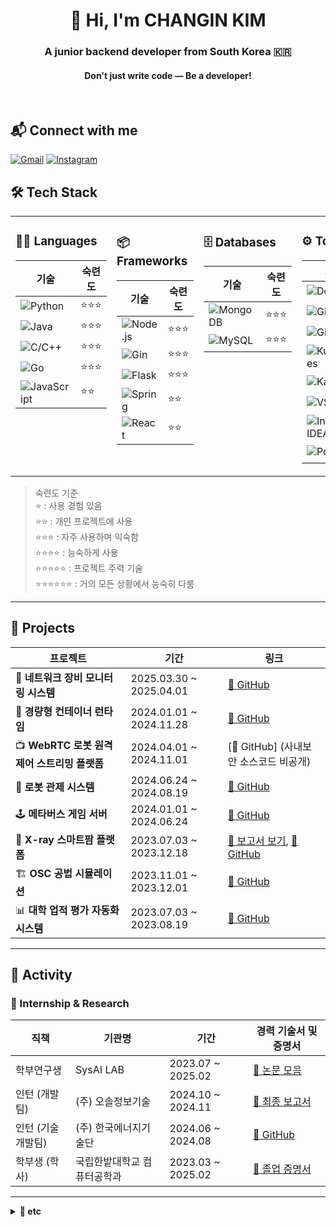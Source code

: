 <h1 align="center">👋 Hi, I'm CHANGIN KIM</h1>
<h3 align="center">A junior backend developer from South Korea 🇰🇷</h3>
<h4 align="center">Don't just write code — Be a developer!</h4>

<br/>


## 📬 Connect with me
[![Gmail](https://img.shields.io/badge/Gmail-d14836?style=for-the-badge&logo=Gmail&logoColor=white)](mailto:rosci671233@gmail.com)
[![Instagram](https://img.shields.io/badge/Instagram-E4405F?style=for-the-badge&logo=instagram&logoColor=white)](https://instagram.com/x_xvwx)



## 🛠 Tech Stack
<table>
<tr>
<td valign="top">

### 🧑‍💻 Languages

| 기술 | 숙련도 |
|------|--------|
| ![Python](https://img.shields.io/badge/Python-3776AB?style=flat-square&logo=python&logoColor=white) | ⭐⭐⭐ |
| ![Java](https://img.shields.io/badge/Java-007396?style=flat-square&logo=openjdk&logoColor=white) | ⭐⭐⭐ |
| ![C/C++](https://img.shields.io/badge/C%2FC++-00599C?style=flat-square&logo=cplusplus&logoColor=white) | ⭐⭐⭐ |
| ![Go](https://img.shields.io/badge/Go-00ADD8?style=flat-square&logo=go&logoColor=white) | ⭐⭐⭐ |
| ![JavaScript](https://img.shields.io/badge/JavaScript-F7DF1E?style=flat-square&logo=javascript&logoColor=black) | ⭐⭐ |

</td>
<td valign="top">

### 📦 Frameworks

| 기술 | 숙련도 |
|------|--------|
| ![Node.js](https://img.shields.io/badge/Node.js-339933?style=flat-square&logo=nodedotjs&logoColor=white) | ⭐⭐⭐ |
| ![Gin](https://img.shields.io/badge/Gin-00B386?style=flat-square&logo=go&logoColor=white) | ⭐⭐⭐ |
| ![Flask](https://img.shields.io/badge/Flask-000000?style=flat-square&logo=flask&logoColor=white) | ⭐⭐⭐ |
| ![Spring](https://img.shields.io/badge/Spring-6DB33F?style=flat-square&logo=spring&logoColor=white) | ⭐⭐ |
| ![React](https://img.shields.io/badge/React-61DAFB?style=flat-square&logo=react&logoColor=black) | ⭐⭐ |

</td>
<td valign="top">

### 🗄️ Databases

| 기술 | 숙련도 |
|------|--------|
| ![MongoDB](https://img.shields.io/badge/MongoDB-47A248?style=flat-square&logo=mongodb&logoColor=white) | ⭐⭐⭐ |
| ![MySQL](https://img.shields.io/badge/MySQL-4479A1?style=flat-square&logo=mysql&logoColor=white) | ⭐⭐⭐ |

</td>
<td valign="top">

### ⚙️ Tools / DevOps

| 기술 | 숙련도 |
|------|--------|
| ![Docker](https://img.shields.io/badge/Docker-2496ED?style=flat-square&logo=docker&logoColor=white) | ⭐⭐⭐ |
| ![Git](https://img.shields.io/badge/Git-F05032?style=flat-square&logo=git&logoColor=white)  | ⭐⭐⭐ |
![GitHub](https://img.shields.io/badge/GitHub-181717?style=flat-square&logo=github&logoColor=white) | ⭐⭐⭐ |
| ![Kubernetes](https://img.shields.io/badge/Kubernetes-326CE5?style=flat-square&logo=kubernetes&logoColor=white) | ⭐⭐ |
| ![Kafka](https://img.shields.io/badge/Kafka-231F20?style=flat-square&logo=apachekafka&logoColor=white) | ⭐ |
| ![VSCode](https://img.shields.io/badge/VSCode-007ACC?style=flat-square&logo=visualstudiocode&logoColor=white)  | ⭐⭐⭐⭐ |
![IntelliJ IDEA](https://img.shields.io/badge/IntelliJ-000000?style=flat-square&logo=intellijidea&logoColor=white)  | ⭐⭐⭐ |
![Postman](https://img.shields.io/badge/Postman-FF6C37?style=flat-square&logo=postman&logoColor=white) | ⭐⭐⭐⭐ |

</td>
</tr>
</table>

> 숙련도 기준  
> ⭐ : 사용 경험 있음  
> ⭐⭐ : 개인 프로젝트에 사용  
> ⭐⭐⭐ : 자주 사용하며 익숙함  
> ⭐⭐⭐⭐ : 능숙하게 사용  
> ⭐⭐⭐⭐⭐ : 프로젝트 주력 기술  
> ⭐⭐⭐⭐⭐⭐ : 거의 모든 상황에서 능숙히 다룸

---

## 🚀 Projects

| 프로젝트 | 기간 | 링크 |
|----------|------|------|
| 📡 **네트워크 장비 모니터링 시스템** | 2025.03.30 ~ 2025.04.01 | [🔗 GitHub](https://github.com/ci671233/Network_Device_Monitoring_System) |
| 🧱 **경량형 컨테이너 런타임** | 2024.01.01 ~ 2024.11.28 | [🔗 GitHub](https://github.com/HBNU-SWUNIV/come-capstone24-akdong_developer) |
| 📺 **WebRTC 로봇 원격 제어 스트리밍 플랫폼** | 2024.04.01 ~ 2024.11.01 | [🔗 GitHub] (사내보안 소스코드 비공개) |
| 🤖 **로봇 관제 시스템** | 2024.06.24 ~ 2024.08.19 | [🔗 GitHub](https://github.com/ci671233/FMS-AGV-AMR) |
| 🕹️ **메타버스 게임 서버** | 2024.01.01 ~ 2024.06.24 | [🔗 GitHub](https://github.com/ci671233/MetaverseGameServer_portfolio_ver.git) |
| 🌿 **X-ray 스마트팜 플랫폼** | 2023.07.03 ~ 2023.12.18 | [📄 보고서 보기](https://github.com/ci671233/portfolio-assets/blob/main/internship_research/다학제간캡스톤1_결과보고서.pdf),  [🔗 GitHub](https://github.com/ci671233/X-RAY_SMARTFARM_portfolio_ver.git) |
| 🏗️ **OSC 공법 시뮬레이션** | 2023.11.01 ~ 2023.12.01 | [🔗 GitHub](https://github.com/ci671233/osc_simulation) |
| 📊 **대학 업적 평가 자동화 시스템** | 2023.07.03 ~ 2023.08.19 | [🔗 GitHub](https://github.com/ci671233/journal_csv) |

---

## 🧭 Activity

### 💼 Internship & Research

| 직책             | 기관명               | 기간                | 경력 기술서 및 증명서 |
|------------------|----------------------|---------------------|------------|
| 학부연구생 | SysAI LAB | 2023.07 ~ 2025.02 | [📄 논문 모음](https://github.com/ci671233/portfolio-assets/blob/main/internship_research/김창인_학술대회%20참가%20논문%20모음.pdf) |
| 인턴 (개발팀) | (주) 오솔정보기술 | 2024.10 ~ 2024.11 | [📄 최종 보고서](https://github.com/ci671233/portfolio-assets/blob/main/internship_research/오솔정보기술_인턴결과보고서.pdf) |
| 인턴 (기술개발팀) | (주) 한국에너지기술단 | 2024.06 ~ 2024.08   | [🔗 GitHub](https://github.com/ci671233/FMS-AGV-AMR) |
| 학부생 (학사) | 국립한밭대학교 컴퓨터공학과 | 2023.03 ~ 2025.02 | [📄 졸업 증명서](https://github.com/ci671233/portfolio-assets/blob/main/internship_research/김창인_국립한밭대학교_졸업증명서.pdf) |

---

<details>
<summary><b>📄 etc</b></summary>

<br/>

### 📜 Awards & Certifications

| 항목명 | 종류 | 발급기관 | 발급일자 | 증빙 자료 PDF |
|--------|------|----------|----------|----------------|
| 제13회 작품전시회 - 동상 | Award | 한밭대학교 정보기술대학 | 2024.11.29 | [📄 보기](https://github.com/ci671233/portfolio-assets/blob/main/awards_certifications/정보기술대학%20작품%20전시회_동상.pdf) |
| 2024 추계학술대회 우수논문상 - 은상 | Award | 한국정보기술학회 | 2024.11.22 | [📄 보기](https://github.com/ci671233/portfolio-assets/blob/main/awards_certifications/정보기술학회_은상.pdf) |
| 2023 추계학술대회 우수논문발표상 - 은상 | Award | 한국시뮬레이션학회 | 2023.12.01 | [📄 보기](https://github.com/ci671233/portfolio-assets/blob/main/awards_certifications/시뮬레이션학회_은상.pdf) |
| DSC 지역인재 융합동아리 - 우수상 | Award | 대전세종충남지역인재플랫폼 | 2023.07.18 | [📄 보기](https://github.com/ci671233/portfolio-assets/blob/main/awards_certifications/DSC%20지역인재%20융합동아리_우수상.pdf) |
| 네트워크관리사 2급 | Certification | 한국정보통신자격협회 | 2022.10.18 | [📄 보기](https://github.com/ci671233/portfolio-assets/blob/main/awards_certifications/김창인_네트워크관리사2급.pdf) |

### 📰 Papers

| 제목                                                         | 학술대회명         | 발표일자       | 논문 PDF | 발표자료 PDF |
|--------------------------------------------------------------|--------------------|----------------|----------|---------------|
| 경량형 컨테이너 기반 WebRTC 원격 로봇 제어 시스템의 설계 및 시뮬레이션   | 2024추계한국시뮬레이션학회 | 2024.11.29     | [📄 보기](https://github.com/ci671233/portfolio-assets/blob/main/conference/2024추계학술대회/시뮬레이션학회/경량형%20컨테이너%20기반%20WebRTC%20원격%20로봇%20제어%20시스템의%20설계%20및%20시뮬레이션.pdf) |  |
| 엣지 컴퓨팅 환경을 위한 경량화 컨테이너 런타임 설계 및 성능 검증       | 2024추계한국정보기술학회   | 2024.11.22     | [📄 보기](https://github.com/ci671233/portfolio-assets/blob/main/conference/2024추계학술대회/정보기술학회/엣지%20컴퓨팅%20환경을%20위한%20경량화%20컨테이너%20런타임%20설계%20및%20성능%20검증.pdf) | [📑 보기](https://github.com/ci671233/portfolio-assets/blob/main/conference/2024추계학술대회/정보기술학회/2024추계학술대회_발표자료.pdf) |
| 제한된 컴퓨터 환경을 위한 경량 컨테이너 런타임 엔진: Docker와의 비교 연구   | 2024하계전기전자학회 | 2024.08.13     | [📄 보기](https://github.com/ci671233/portfolio-assets/blob/main/conference/2024하계학술대회/제한된%20컴퓨터%20환경을%20위한%20경량%20컨테이너%20런타임%20엔진%20Docker와의%20비교연구_김창인.pdf) | [📑 보기](https://github.com/ci671233/portfolio-assets/blob/main/conference/2024하계학술대회/2024하계학술대회_발표자료.pdf) |
| AI 통합 지능형 컨테이너 오케스트레이션 방법론: IoT 서비스 최적화 설계       | 2024춘계공동학회   | 2024.05.03     | [📄 보기](https://github.com/ci671233/portfolio-assets/blob/main/conference/2024춘계학술대회/AI%20통합%20지능형%20컨테이너%20오케스트레이션%20방법론_김창인.pdf) | [📑 보기](https://github.com/ci671233/portfolio-assets/blob/main/conference/2024춘계학술대회/2024춘계학술대회_발표자료.pdf) |
| 이산사건 시스템 형식론 기반 OSC 공법 적용 모델 구성 및 분석   | 2023추계한국시뮬레이션학회 | 2023.12.01     | [📄 보기](https://github.com/ci671233/portfolio-assets/blob/main/conference/2023추계학술대회/이산사건%20시스템%20형식론%20기반%20OSC%20공법%20적용%20모델%20구성%20및%20분석_김창인.pdf) | [📑 보기](https://github.com/ci671233/portfolio-assets/blob/main/conference/2023추계학술대회/2023추계학술대회_발표자료.pdf) |
| 프롬프트 엔지니어링을 활용한 업무 자동화 시스템 설계 및 구축       | 2023하계전기전자학회   | 2023.08.17     | [📄 보기](https://github.com/ci671233/portfolio-assets/blob/main/conference/2023하계학술대회/프롬프트%20엔지니어링을%20활용한%20업무%20자동화%20시스템%20설계%20및%20구축.pdf) | [📑 보기](https://github.com/ci671233/portfolio-assets/blob/main/conference/2023하계학술대회/2023하계학술대회_발표자료.pdf) |


### 🌟 Extracurricular Activities

| 활동명 | 역할 / 성격 | 기간 | 활동 내용 |
|--------|--------------|--------|-------------|
| 소중한봉사단 | 주강사 / 봉사 | 2024.04 ~ 2024.12 | [📄 활동일지 모음](https://github.com/ci671233/portfolio-assets/blob/main/etc/김창인_소중한봉사단_활동일지_모음.pdf) |
| 와요가요 | 주강사 / 봉사 | 2023.07 ~ 2024.12 | [📄 강의 자료](https://github.com/ci671233/portfolio-assets/blob/main/etc/김창인_와요가요_강의자료.pdf) |
| 하랑 | 동아리원 / 개발 | 2023.07 ~ 2024.02 | [🔗 GitHub](https://github.com/ci671233/X-RAY_SMARTFARM_portfolio_ver.git) |
| TBT | 리더 / ESG 활동 | 2023.04 ~ 2023.07 | [▶️ 활동 영상](https://youtu.be/ppgNYbDdH5g?si=2PriC3nv7gTNwha8) |

</details>

